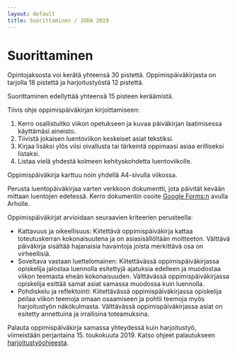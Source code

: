 ```yaml
---
layout: default
title: Suorittaminen / JODA 2019
---
```


# Suorittaminen

Opintojaksosta voi kerätä yhteensä 30 pistettä.
Oppimispäiväkirjasta on tarjolla 18 pistettä ja
harjoitustyöstä 12 pistettä.

Suorittaminen edellyttää yhteensä 15 pisteen keräämistä.

Tiivis ohje oppimispäiväkirjan kirjoittamiseen:

1. Kerro osallistuitko viikon opetukseen ja kuvaa päiväkirjan laatimisessa käyttämäsi aineisto.
2. Tiivistä jokaisen luentoviikon keskeiset asiat tekstiksi.
3. Kirjaa lisäksi ylös viisi oivallusta tai tärkeintä oppimaasi asiaa erilliseksi listaksi.
4. Listaa vielä yhdestä kolmeen kehityskohdetta luentoviikolle.

Oppimispäiväkirja karttuu noin yhdellä A4-sivulla viikossa.

Perusta luentopäiväkirjaa varten verkkoon dokumentti, jota päivität kevään mittaan luentojen edetessä.
Kerro dokumentin osoite [Google Forms:n](https://goo.gl/forms/rwfKD6YFDpDSOS8a2) avulla Arholle.

Oppimispäiväkirjat arvioidaan seuraavien kriteerien perusteella:

* Kattavuus ja oikeellisuus: Kiitettävä oppimispäiväkirja kattaa toteutuskerran kokonaisuutena ja on asiasisällöltään moitteeton. Välttävä päiväkirja sisältää hajanaisia havaintoja joista merkittävä osa on virheellisiä.
* Soveltava vastaan luettelomainen: Kiitettävässä oppimispäiväkirjassa opiskelija jalostaa luennolla esitettyjä ajatuksia edelleen ja muodostaa viikon teemasta eheän kokonaisuuden. Välttävässä oppimispäiväkirjassa opiskelija esittää samat asiat samassa muodossa kuin luennolla.
* Pohdiskelu ja reflektointi: Kiitettävässä oppimispäiväkirjassa opiskelija peilaa viikon teemoja omaan osaamiseen ja pohtii teemoja myös harjoitustyön näkökulmasta. Välttävässä oppimispäiväkirjassa asiat on esitetty annettuina ja irrallisina toteamuksina.

Palauta oppimispäiväkirja samassa yhteydessä kuin harjoitustyö, viimeistään perjantaina 15. toukokuuta 2019. Katso ohjeet palautukseen [harjoitustyöohjeesta](https://jodatut.github.io/2019/harjoitustyo/#loppuraportti).
